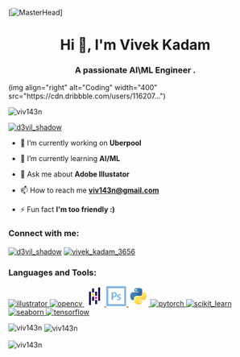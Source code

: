 [![MasterHead](https://www.thesoftwarereport.com/wp-content/uploads/2022/08/GitHub.png)]
<h1 align="center">Hi 👋, I'm Vivek Kadam</h1>
<h3 align="center">A passionate AI\ML Engineer .</h3>
(img align="right" alt="Coding" width="400" src="https://cdn.dribbble.com/users/116207...")

<p align="left"> <img src="https://komarev.com/ghpvc/?username=viv143n&label=Profile%20views&color=0e75b6&style=flat" alt="viv143n" /> </p>

<p align="left"> <a href="https://twitter.com/d3vil_shadow" target="blank"><img src="https://img.shields.io/twitter/follow/d3vil_shadow?logo=twitter&style=for-the-badge" alt="d3vil_shadow" /></a> </p>

- 🔭 I’m currently working on **Uberpool**

- 🌱 I’m currently learning **AI/ML**

- 💬 Ask me about **Adobe Illustator**

- 📫 How to reach me **viv143n@gmail.com**

- ⚡ Fun fact **I'm too friendly :)**

<h3 align="left">Connect with me:</h3>
<p align="left">
<a href="https://twitter.com/d3vil_shadow" target="blank"><img align="center" src="https://raw.githubusercontent.com/rahuldkjain/github-profile-readme-generator/master/src/images/icons/Social/twitter.svg" alt="d3vil_shadow" height="30" width="40" /></a>
<a href="https://instagram.com/vivek_kadam_3656" target="blank"><img align="center" src="https://raw.githubusercontent.com/rahuldkjain/github-profile-readme-generator/master/src/images/icons/Social/instagram.svg" alt="vivek_kadam_3656" height="30" width="40" /></a>
</p>

<h3 align="left">Languages and Tools:</h3>
<p align="left"> <a href="https://www.adobe.com/in/products/illustrator.html" target="_blank" rel="noreferrer"> <img src="https://www.vectorlogo.zone/logos/adobe_illustrator/adobe_illustrator-icon.svg" alt="illustrator" width="40" height="40"/> </a> <a href="https://opencv.org/" target="_blank" rel="noreferrer"> <img src="https://www.vectorlogo.zone/logos/opencv/opencv-icon.svg" alt="opencv" width="40" height="40"/> </a> <a href="https://pandas.pydata.org/" target="_blank" rel="noreferrer"> <img src="https://raw.githubusercontent.com/devicons/devicon/2ae2a900d2f041da66e950e4d48052658d850630/icons/pandas/pandas-original.svg" alt="pandas" width="40" height="40"/> </a> <a href="https://www.photoshop.com/en" target="_blank" rel="noreferrer"> <img src="https://raw.githubusercontent.com/devicons/devicon/master/icons/photoshop/photoshop-line.svg" alt="photoshop" width="40" height="40"/> </a> <a href="https://www.python.org" target="_blank" rel="noreferrer"> <img src="https://raw.githubusercontent.com/devicons/devicon/master/icons/python/python-original.svg" alt="python" width="40" height="40"/> </a> <a href="https://pytorch.org/" target="_blank" rel="noreferrer"> <img src="https://www.vectorlogo.zone/logos/pytorch/pytorch-icon.svg" alt="pytorch" width="40" height="40"/> </a> <a href="https://scikit-learn.org/" target="_blank" rel="noreferrer"> <img src="https://upload.wikimedia.org/wikipedia/commons/0/05/Scikit_learn_logo_small.svg" alt="scikit_learn" width="40" height="40"/> </a> <a href="https://seaborn.pydata.org/" target="_blank" rel="noreferrer"> <img src="https://seaborn.pydata.org/_images/logo-mark-lightbg.svg" alt="seaborn" width="40" height="40"/> </a> <a href="https://www.tensorflow.org" target="_blank" rel="noreferrer"> <img src="https://www.vectorlogo.zone/logos/tensorflow/tensorflow-icon.svg" alt="tensorflow" width="40" height="40"/> </a> </p>

<p><img align="left" src="https://github-readme-stats.vercel.app/api/top-langs?username=viv143n&show_icons=true&locale=en&layout=compact" alt="viv143n" /></p>

<p>&nbsp;<img align="center" src="https://github-readme-stats.vercel.app/api?username=viv143n&show_icons=true&locale=en" alt="viv143n" /></p>

<p><img align="center" src="https://github-readme-streak-stats.herokuapp.com/?user=viv143n&" alt="viv143n" /></p>

